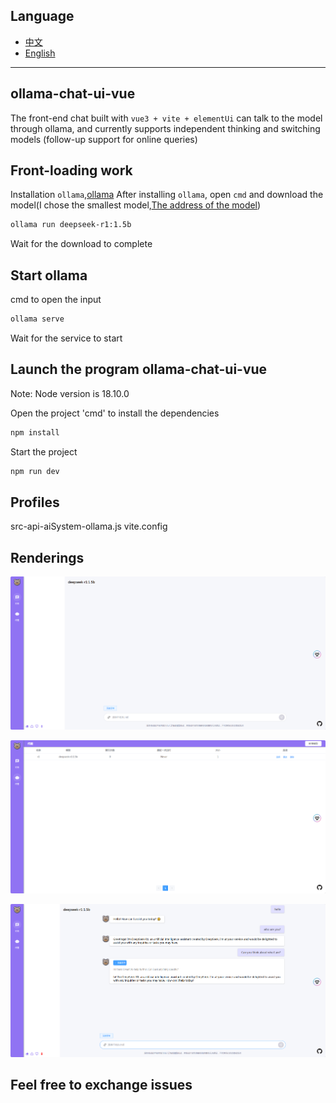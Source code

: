## Language
- [中文](https://github.com/LovelittleBears/ollama-chat-ui-vue/blob/main/README.md)
- [English](https://github.com/LovelittleBears/ollama-chat-ui-vue/blob/main/README_en.md)
---

## ollama-chat-ui-vue
The front-end chat built with `vue3 + vite + elementUi` can talk to the model through ollama, and currently supports independent thinking and switching models (follow-up support for online queries)

## Front-loading work
Installation `ollama`,[ollama](https://ollama.com/)
After installing `ollama`, open `cmd` and download the model(I chose the smallest model,[The address of the model](https://ollama.com/library/deepseek-r1:1.5b))

```bash
ollama run deepseek-r1:1.5b
```

Wait for the download to complete

##  Start ollama
cmd to open the input

```bash
ollama serve
```

Wait for the service to start

## Launch the program ollama-chat-ui-vue

Note: Node version is 18.10.0

Open the project 'cmd' to install the dependencies

```bash
npm install
```

Start the project

```bash
npm run dev
```

## Profiles
src-api-aiSystem-ollama.js
vite.config

## Renderings

![image-2025219001](https://raw.githubusercontent.com/LovelittleBears/ollama-chat-ui-vue/refs/heads/main/962ea5381b71705703fe71d230863a3.png)

![image-2025219002](https://raw.githubusercontent.com/LovelittleBears/ollama-chat-ui-vue/refs/heads/main/ffb7499ec0eeaccfa348422faaf9b1b.png)

![image-2025219003](https://raw.githubusercontent.com/LovelittleBears/ollama-chat-ui-vue/refs/heads/main/1fba9f96a2cdfdd7592a97fdbc89617.png)

## Feel free to exchange issues

